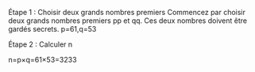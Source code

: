 Étape 1 : Choisir deux grands nombres premiers
Commencez par choisir deux grands nombres premiers pp et qq. Ces deux nombres doivent être gardés secrets.
p=61,q=53

Étape 2 : Calculer n

n=p×q=61×53=3233

